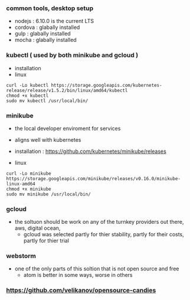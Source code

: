 ### common tools, desktop setup
- nodejs          : 6.10.0 is the current LTS
- cordova         : glabally installed
- gulp            : glabally installed
- mocha           : glabally installed


### kubectl ( used by both minikube and gcloud )
- installation
- linux
```
curl -Lo kubectl https://storage.googleapis.com/kubernetes-release/release/v1.5.2/bin/linux/amd64/kubectl
chmod +x kubectl
sudo mv kubectl /usr/local/bin/
```

### minikube
- the local developer enviroment for services
- aligns well with kubernetes

- installation : https://github.com/kubernetes/minikube/releases
- linux
```
curl -Lo minikube https://storage.googleapis.com/minikube/releases/v0.16.0/minikube-linux-amd64
chmod +x minikube
sudo mv minikube /usr/local/bin/
```


### gcloud
- the soltuon should be work on any of the turnkey providers out there, aws, digital ocean,
  - gcloud was selected partly for thier stability, partly for their costs, partly for thier trial



### webstorm
- one of the only parts of this soltion that is not open source and free
  - atom is better in some ways, worse in others

### https://github.com/velikanov/opensource-candies